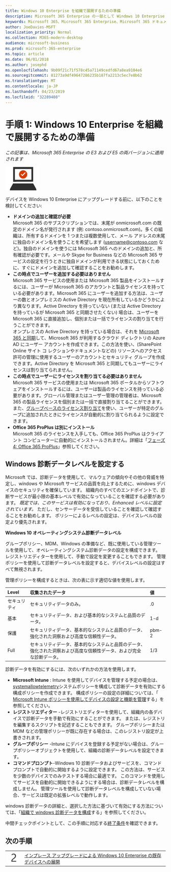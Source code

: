 ```yaml
---
title: Windows 10 Enterprise を組織で展開するための準備
description: Microsoft 365 Enterprise の一部として Windows 10 Enterprise を PC に展開するために必要な手順の、詳しいガイダンスです。
keywords: Microsoft 365、Microsoft 365 Enterprise、Microsoft 365 ドキュメント、Windows 10 Enterprise、展開
author: JoeDavies-MSFT
localization_priority: Normal
ms.collection: M365-modern-desktop
audience: microsoft-business
ms.prod: microsoft-365-enterprise
ms.topic: article
ms.date: 06/01/2018
ms.author: josephd
ms.openlocfilehash: 9b09f21c71f578c45a71149cedfd67a8ea9104e6
ms.sourcegitcommit: 81273a9df49647286235b187fa2213c5ec7e8b62
ms.translationtype: MT
ms.contentlocale: ja-JP
ms.lasthandoff: 04/23/2019
ms.locfileid: "32289408"
---
```

# <a name="step-1-prepare-your-organization-for-windows-10-enterprise"></a>手順 1: Windows 10 Enterprise を組織で展開するための準備

*この記事は、Microsoft 365 Enterprise の E3 および E5 の両バージョンに適用されます*

![](./media/deploy-foundation-infrastructure/win10enterprise_icon-small.png)

デバイスを Windows 10 Enterprise にアップグレードする前に、以下のことを検討してください:

- **ドメインの追加と確認が必要** <br>Microsoft 365 のサブスクリプションでは、末尾が onmicrosoft.com の既定のドメイン名が発行されます (例: contoso.onmicrosoft.com)。多くの組織は、所有するドメインを 1 つまたは複数使用して、メール アドレスの末尾に独自のドメイン名を使うことを希望します (username@contoso.com など)。独自のドメインを使うには Microsoft 365 へのドメインの追加と、所有確認が必要です。メールや Skype for Business などの Microsoft 365 サービスの設定を行うときに独自ドメインが利用できる状態にしておくために、すぐにドメインを追加して確認することをお勧めします。
- **この時点でユーザーを追加する必要はありません** <br>Microsoft 365 サービスの使用または Microsoft 365 製品をインストールするには、ユーザーが Microsoft 365 のアカウントと製品ライセンスを持っている必要があります。Microsoft 365 にユーザーを追加する方法は、ユーザーの数とオンプレミスの Active Directory を現在所有しているかどうかにより異なります。Active Directory を持っていない (または Active Directory を持っているが Microsoft 365 と同期させたくない) 場合は、ユーザーを Microsoft 365 に直接追加し、個別または一括でライセンスの割り当てを行うことができます。<br>オンプレミスの Active Directory を持っている場合は、それを [Microsoft 365 と同期](identity-azure-ad-connect.md#identity-sync)して、Microsoft 365 が利用するクラウド ディレクトリの Azure AD にユーザー アカウントを作成できます。この方法を使い、(SharePoint Online サイト コ レクションやドキュメントなどの) リソースへのアクセス許可の管理に使用するユーザーのアカウントとセキュリティ グループを作成できます。Active Directory を Microsoft 365 と同期してもユーザーにライセンスは割り当てられません。
- **この時点でユーザーにライセンスを割り当てる必要はありません** <br>Microsoft 365 サービスの使用または Microsoft 365 ポータルからソフトウェアをインストールするには、ユーザーは製品のライセンスを持っている必要があります。グローバル管理またはユーザー管理の管理者は、Microsoft 365 の製品ライセンスを個別または一括で直接割り当てることができます。また、[グループベースのライセンス割り当て](identity-self-service-group-management.md#identity-group-license)を使い、ユーザーが特定のグループに追加されたときにライセンスが自動的に割り当てられるように設定できます。 
- **Office 365 ProPlus は別にインストール** <br>Microsoft 365 のライセンスを入手しても、Office 365 ProPlus はクライアント コンピューターに自動的にインストールされません。詳細は「[フェーズ 4: Office 365 ProPlus](office365proplus-infrastructure.md)」参照してください。 

## <a name="set-windows-diagnostics-data-level"></a>Windows 診断データレベルを設定する

Microsoft では、診断データを使用して、マルウェアの傾向やその他の脅威を特定し、windows や Microsoft サービスの品質を向上するために、windows デバイスのセキュリティを確保しています。 組織内のすべてのエンドポイントで、診断サービスが最小限の基本レベルで有効になっていることを確認する必要があります。 *既定では、このサービスは有効になっており、Enhanced レベルに設定されています。* ただし、センサーデータを受信していることを確認して確認することをお勧めします。 ポリシーによるレベルの設定は、デバイスレベルの設定より優先されます。 

**Windows 10 オペレーティングシステム診断データレベル**

グループポリシー、MDM、Windows の準備など、既に使用している管理ツールを使用して、オペレーティングシステム診断データの設定を構成できます。 レジストリエディターを使用して、手動で設定を変更することもできます。 管理ポリシーを使用して診断データレベルを設定すると、デバイスレベルの設定はすべて無視されます。

管理ポリシーを構成するときは、次の表に示す適切な値を使用します。

| Level | 収集されたデータ | 値 |
|:--- |:--- |:--- |
| セキュリティ | セキュリティデータのみ。 | .0 |
| 基本 | セキュリティデータ、および基本的なシステムと品質のデータ。 | 1-d |
| 保護 | セキュリティデータ、基本的なシステムと品質のデータ、強化された洞察および高度な信頼性データ。 | pbm-2 |
| Full | セキュリティデータ、基本的なシステムと品質のデータ、強化された洞察および高度な信頼性データ、および完全な診断データ。 | 1/3 |

診断データを有効にするには、次のいずれかの方法を使用します。

* **Microsoft Intune** : Intune を使用してデバイスを管理する予定の場合は、 <a href="https://docs.microsoft.com/windows/client-management/mdm/policy-csp-system#system-allowtelemetry" target="blank">systemallowtelemetry</a>システムポリシーを構成して診断データを有効にする構成ポリシーを作成できます。 構成ポリシーの設定の詳細については、「 [Microsoft Intune ポリシーを使用してデバイスの設定と機能を管理](https://aka.ms/intuneconfigpolicies)する」を参照してください。
* **レジストリエディター** -レジストリエディターを使用して、組織内の各デバイスで診断データを手動で有効にすることができます。 または、レジストリを編集するスクリプトを記述することもできます。 グループポリシーまたは MDM などの管理ポリシーが既に存在する場合は、このレジストリ設定が上書きされます。
* **グループポリシー** -Intune にデバイスを登録する予定がない場合は、グループポリシーオブジェクトを使用して、組織の診断データレベルを設定できます。
* **コマンドプロンプト**-Windows 10 診断データおよびサービスを、コマンドプロンプトで自動的に開始するように設定できます。 この方法は、サービスを少数のデバイスでのみテストする場合に最適です。 このコマンドを使用してサービスを自動的に開始できるようにする場合は、診断データレベルを構成しません。 管理ツールを使用して診断データレベルを構成していない場合、サービスは既定の拡張レベルで動作します。

windows 診断データの詳細と、選択した方法に基づいて有効にする方法については、「[組織で windows 診断データを構成](https://docs.microsoft.com/windows/configuration/configure-windows-diagnostic-data-in-your-organization)する」を参照してください。

中間チェックポイントとして、この手順に対応する[終了条件](windows10-exit-criteria.md#crit-windows10-step1)を確認できます。

## <a name="next-step"></a>次の手順

|||
|:-------|:-----|
|![](./media/stepnumbers/Step2.png)| [インプレース アップグレードによる Windows 10 Enterprise の既存デバイスへの展開](windows10-deploy-inplaceupgrade.md) |







